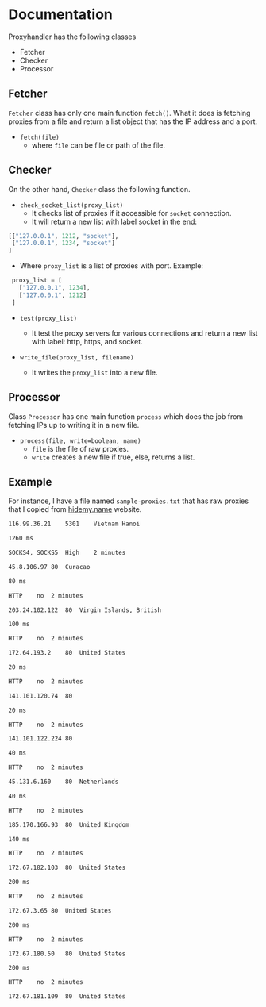 # Documentation 

Proxyhandler has the following classes
- Fetcher 
- Checker 
- Processor 

## Fetcher 
`Fetcher` class has only one main function `fetch()`. 
What it does is fetching proxies from a file and return a list 
object that has the IP address and a port.
 
- `fetch(file)` 
  - where `file` can be file or path of the file.








## Checker 
On the other hand, `Checker` class the following function.

- `check_socket_list(proxy_list)`
  - It checks list of proxies if it accessible for `socket` connection.
  - It will return a new list with label socket in the end:
 
```py
[["127.0.0.1", 1212, "socket"],
 ["127.0.0.1", 1234, "socket"]
]
```

  - Where `proxy_list` is a list of proxies with port. Example:

```py
 proxy_list = [
   ["127.0.0.1", 1234],
   ["127.0.0.1", 1212]
 ]  
```

- `test(proxy_list)`
  - It test the proxy servers for various connections and return a new list with label: http, https, and socket.

- `write_file(proxy_list, filename)`
  - It writes the `proxy_list` into a new file.

## Processor 
Class `Processor` has one main function `process` which does the job from fetching IPs up to writing it in a new file.

- `process(file, write=boolean, name)` 
  - `file` is the file of raw proxies.
  - `write` creates a new file if true, else, returns a list.

## Example 
For instance, I have a file named `sample-proxies.txt` that has raw proxies that I copied from <a href= "https://hidemy.name">hidemy.name</a> website.

```txt
116.99.36.21	5301	Vietnam Hanoi	

1260 ms

SOCKS4, SOCKS5	High	2 minutes

45.8.106.97	80	Curacao	

80 ms

HTTP	no	2 minutes

203.24.102.122	80	Virgin Islands, British	

100 ms

HTTP	no	2 minutes

172.64.193.2	80	United States	

20 ms

HTTP	no	2 minutes

141.101.120.74	80		

20 ms

HTTP	no	2 minutes

141.101.122.224	80		

40 ms

HTTP	no	2 minutes

45.131.6.160	80	Netherlands	

40 ms

HTTP	no	2 minutes

185.170.166.93	80	United Kingdom	

140 ms

HTTP	no	2 minutes

172.67.182.103	80	United States	

200 ms

HTTP	no	2 minutes

172.67.3.65	80	United States	

200 ms

HTTP	no	2 minutes

172.67.180.50	80	United States	

200 ms

HTTP	no	2 minutes

172.67.181.109	80	United States


```
